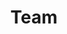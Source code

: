---
# An instance of the People widget.
# Documentation: https://wowchemy.com/docs/page-builder/
widget: people

# This file represents a page section.
headless: true

# Order that this section appears on the page.
weight: 95

title: Team
subtitle:

content:
  # Choose which groups/teams of users to display.
  #   Edit `user_groups` in each user's profile to add them to one or more of these groups.
  user_groups:
    - Master students
    - PhD students
    - Close collaborators
    - Guest researchers
    - MIT-IBM collaborators
    - Alumni
    - Openings
design:
  show_interests: false
  show_role: true
  show_social: true
---